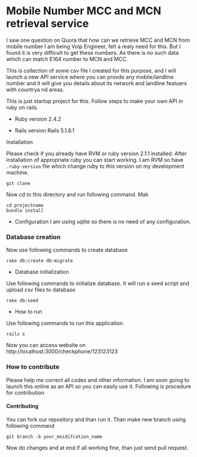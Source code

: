 # Mobile Number MCC and MCN retrieval service

I saw one question on Quora that how can we retrieve MCC and MCN from mobile
number I am being Voip Engineer, felt a realy need for this. But I found it is
very difficult to get these numbers. As there is no such data which can match
E164 number to MCN and MCC.

This is collection of some csv file I created for this purpose, and I will
launch a new API service where you can provde any mobile/landline number and it
will give you details about its network and landline featuers with countrya nd
areas.

This is just startup project for this. Follow steps to make your own API in ruby
on rails.


* Ruby version
2.4.2

* Rails version
Rails 5.1.6.1

Installation

Please check if you already have RVM or ruby version 2.1.1 installed. After
installation of appropriate ruby you can start working. I am RVM so have
`.ruby-version` file which change ruby to this version on my development
machine.

```
git clone 
```
Now cd to this directory and run following command. Mak

```
cd projectname
bundle install
```
* Configuration
I am using sqlite so there is no need of any configuration.

### Database creation

Now use following commands to create database

```
rake db:create db:migrate
```

* Database initialization

Use following commands to initialize database. It will run a seed script and
upload csv files to database

```
rake db:seed
```

* How to run

Use following commands to run this application.

```
rails s
```

Now you can access website on http://localhost:3000/checkphone/123123123

### How to contribute
Please help me correct all codes and other information. I am soon going to
launch this online as an API so you can easily use it. Following is procedure
for contribution

#### Contributing

You can fork our repository and than run it. Than make new branch using
following command

```
git branch -b your_moidifcation_name
```
Now do changes and at end if all working fine, than just send pull request.


